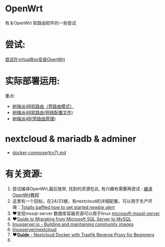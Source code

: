 # OpenWrt

有关OpenWrt 软路由软件的一些尝试
# 尝试:
[尝试在virtualBox安装OpenWrt](https://github.com/AaG7xNnrgbzeyqc5woPS/OpenWrt/blob/master/%E7%BC%96%E8%AF%91OpenWrt%E6%95%99%E7%A8%8B.md)

# 实际部署运用:
重点: 
 - [树梅派4B软路由（旁路由模式）](https://github.com/AaG7xNnrgbzeyqc5woPS/OpenWrt/blob/master/%E6%A0%91%E6%A2%85%E6%B4%BE4B%E8%BD%AF%E8%B7%AF%E7%94%B1%EF%BC%88%E6%97%81%E8%B7%AF%E7%94%B1%E6%A8%A1%E5%BC%8F%EF%BC%89.md)
 - [树梅派4B软路由(网络配置文件)](https://github.com/AaG7xNnrgbzeyqc5woPS/OpenWrt/blob/master/%E6%A0%91%E6%A2%85%E6%B4%BE4B%E8%BD%AF%E8%B7%AF%E7%94%B1(%E7%BD%91%E7%BB%9C%E9%85%8D%E7%BD%AE%E6%96%87%E4%BB%B6).md)
 - [树梅派4B(旁路由原理)](https://github.com/AaG7xNnrgbzeyqc5woPS/OpenWrt/blob/master/%E6%A0%91%E6%A2%85%E6%B4%BE4B%E6%97%81%E8%B7%AF%E7%94%B1%E5%8E%9F%E7%90%86.md)

# nextcloud & mariadb & adminer
 - [docker-compose(try7).md](https://github.com/AaG7xNnrgbzeyqc5woPS/OpenWrt/blob/master/docker-compose(try7).md)

# 有关资源:
1. 尝试编译OpenWrt,最后放弃, 找到的资源在此, 有兴趣有需要再尝试 : [编译OpenWrt教程](https://github.com/AaG7xNnrgbzeyqc5woPS/OpenWrt/blob/master/%E7%BC%96%E8%AF%91OpenWrt%E6%95%99%E7%A8%8B.md) 
2. 这里有一个回帖，在24/33楼，有nextcloud的详细配置，可以用于生产环境：[Totally baffled how to get started *newbie alert*](https://help.nextcloud.com/t/totally-baffled-how-to-get-started-newbie-alert/112181/24)
3. ❤️发现mssql-server 数据库容器资源可以用于linux [microsoft-mssql-server](https://hub.docker.com/_/microsoft-mssql-server)
4. ❤️[Guide to Migrating from Microsoft SQL Server to MySQL](https://www.mysql.com/why-mysql/white-papers/guide-to-migrating-from-sql-server-to-mysql/)
5. [linuxserver.io - Building and maintaining community images](https://www.linuxserver.io/)
6. [linuxserver/nextcloud](https://hub.docker.com/r/linuxserver/nextcloud)
7. ❤️[**Guide** - Nextcloud Docker with Traefik Reverse Proxy for Beginners](https://www.smarthomebeginner.com/traefik-docker-nextcloud/)
8. 
